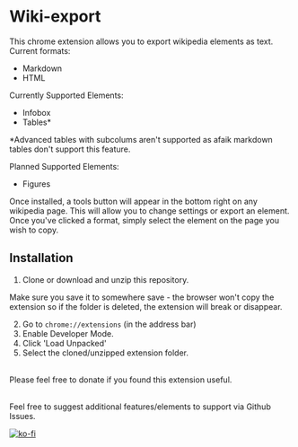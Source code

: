 # Wiki-export

This chrome extension allows you to export wikipedia elements as text.
Current formats:
- Markdown
- HTML

Currently Supported Elements:
- Infobox
- Tables*

*Advanced tables with subcolums aren't supported as afaik markdown tables don't support this feature.

Planned Supported Elements:
- Figures

Once installed, a tools button will appear in the bottom right on any wikipedia page.
This will allow you to change settings or export an element. Once you've clicked a format,
simply select the element on the page you wish to copy.

## Installation
1. Clone or download and unzip this repository.

Make sure you save it to somewhere save - the browser won't copy the extension so if the folder is deleted, the extension will break or disappear.

2. Go to `chrome://extensions` (in the address bar)
3. Enable Developer Mode.
4. Click 'Load Unpacked'
5. Select the cloned/unzipped extension folder.
<br>
Please feel free to donate if you found this extension useful.  
<br>
<br>

Feel free to suggest additional features/elements to support via Github Issues.

[![ko-fi](https://ko-fi.com/img/githubbutton_sm.svg)](https://ko-fi.com/A0A8U5GAJ)
